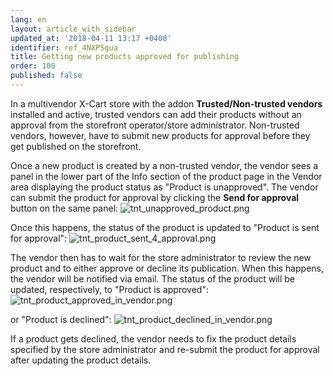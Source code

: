 ```yaml
---
lang: en
layout: article_with_sidebar
updated_at: '2018-04-11 13:17 +0400'
identifier: ref_4NXPSgua
title: Getting new products approved for publishing
order: 100
published: false
---
```

In a multivendor X-Cart store with the addon **Trusted/Non-trusted vendors** installed and active, trusted vendors can add their products without an approval from the storefront operator/store administrator. Non-trusted vendors, however, have to submit new products for approval before they get published on the storefront.

Once a new product is created by a non-trusted vendor, the vendor sees a panel in the lower part of the Info section of the product page in the Vendor area displaying the product status as "Product is unapproved". The vendor can submit the product for approval by clicking the **Send for approval** button on the same panel:
![tnt_unapproved_product.png]({{site.baseurl}}/attachments/ref_4NXPSgua/tnt_unapproved_product.png)

Once this happens, the status of the product is updated to "Product is sent for approval":
![tnt_product_sent_4_approval.png]({{site.baseurl}}/attachments/ref_4NXPSgua/tnt_product_sent_4_approval.png)

The vendor then has to wait for the store administrator to review the new product and to either approve or decline its publication. When this happens, the vendor will be notified via email. The status of the product will be updated, respectively, to "Product is approved":
![tnt_product_approved_in_vendor.png]({{site.baseurl}}/attachments/ref_4NXPSgua/tnt_product_approved_in_vendor.png)

or "Product is declined":
![tnt_product_declined_in_vendor.png]({{site.baseurl}}/attachments/ref_4NXPSgua/tnt_product_declined_in_vendor.png)

If a product gets declined, the vendor needs to fix the product details specified by the store administrator and re-submit the product for approval after updating the product details.
